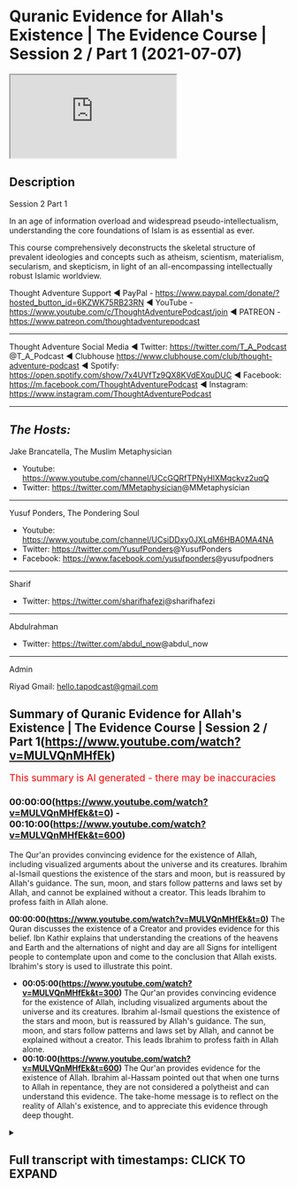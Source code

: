 # Quranic Evidence for Allah's Existence | The Evidence Course | Session 2 / Part 1 (2021-07-07)

<iframe loading='lazy' src='https://www.youtube.com/embed/MULVQnMHfEk'></iframe>

## Description

Session 2 Part 1

In an age of information overload and widespread pseudo-intellectualism, understanding the core foundations of Islam is as essential as ever. 

This course comprehensively deconstructs the skeletal structure of prevalent ideologies and concepts such as atheism, scientism, materialism, secularism, and skepticism, in light of an all-encompassing intellectually robust Islamic worldview.

Thought Adventure Support
◄ PayPal - https://www.paypal.com/donate/?hosted_button_id=6KZWK75RB23RN 
◄ YouTube - https://www.youtube.com/c/ThoughtAdventurePodcast/join
◄ PATREON - https://www.patreon.com/thoughtadventurepodcast
____________________________________________________________________

Thought Adventure Social Media
◄ Twitter: https://twitter.com/T_A_Podcast​​ @T_A_Podcast
◄ Clubhouse https://www.clubhouse.com/club/thought-adventure-podcast
◄ Spotify: https://open.spotify.com/show/7x4UVfTz9QX8KVdEXquDUC
◄ Facebook: https://m.facebook.com/ThoughtAdventurePodcast
◄ Instagram: https://www.instagram.com/ThoughtAdventurePodcast​

----------------------------------------------------------------

*The Hosts:*
-------------
Jake Brancatella, The Muslim Metaphysician

- Youtube: https://www.youtube.com/channel/UCcGQRfTPNyHlXMqckvz2uqQ
- Twitter:  https://twitter.com/MMetaphysician​​ @MMetaphysician

-------------

Yusuf Ponders, The Pondering Soul

- Youtube: https://www.youtube.com/channel/UCsiDDxy0JXLqM6HBA0MA4NA
- Twitter: https://twitter.com/YusufPonders​​ @YusufPonders
- Facebook: https://www.facebook.com/yusufponders​ @yusufpodners

-------------

Sharif

- Twitter: https://twitter.com/sharifhafezi​​ @sharifhafezi

-------------

Abdulrahman

- Twitter: https://twitter.com/abdul_now​ @abdul_now

-------------

Admin

Riyad 
Gmail: hello.tapodcast@gmail.com

## Summary of Quranic Evidence for Allah's Existence | The Evidence Course | Session 2 / Part 1(https://www.youtube.com/watch?v=MULVQnMHfEk)


<span style="color:red; font-size:125%">This summary is AI generated - there may be inaccuracies</span>

### 00:00:00(https://www.youtube.com/watch?v=MULVQnMHfEk&t=0) - 00:10:00(https://www.youtube.com/watch?v=MULVQnMHfEk&t=600)

The Qur'an provides convincing evidence for the existence of Allah, including visualized arguments about the universe and its creatures. Ibrahim al-Ismail questions the existence of the stars and moon, but is reassured by Allah's guidance. The sun, moon, and stars follow patterns and laws set by Allah, and cannot be explained without a creator. This leads Ibrahim to profess faith in Allah alone.

**00:00:00(https://www.youtube.com/watch?v=MULVQnMHfEk&t=0)** The Quran discusses the existence of a Creator and provides evidence for this belief. Ibn Kathir explains that understanding the creations of the heavens and Earth and the alternations of night and day are all Signs for intelligent people to contemplate upon and come to the conclusion that Allah exists. Ibrahim's story is used to illustrate this point.
* **00:05:00(https://www.youtube.com/watch?v=MULVQnMHfEk&t=300)** The Qur'an provides convincing evidence for the existence of Allah, including visualized arguments about the universe and its creatures. Ibrahim al-Ismail questions the existence of the stars and moon, but is reassured by Allah's guidance. The sun, moon, and stars follow patterns and laws set by Allah, and cannot be explained without a creator. This leads Ibrahim to profess faith in Allah alone.
* **00:10:00(https://www.youtube.com/watch?v=MULVQnMHfEk&t=600)** The Qur'an provides evidence for the existence of Allah. Ibrahim al-Hassam pointed out that when one turns to Allah in repentance, they are not considered a polytheist and can understand this evidence. The take-home message is to reflect on the reality of Allah's existence, and to appreciate this evidence through deep thought.

<details><summary><h2>Full transcript with timestamps: CLICK TO EXPAND</h2></summary>

0:00:15(https://youtu.be/MULVQnMHfEk?t=15) so in the first section  
0:00:17(https://youtu.be/MULVQnMHfEk?t=17) we discussed about the importance of  
0:00:20(https://youtu.be/MULVQnMHfEk?t=20) belief  
0:00:21(https://youtu.be/MULVQnMHfEk?t=21) the approach and the manner by which we  
0:00:23(https://youtu.be/MULVQnMHfEk?t=23) approach this question about  
0:00:25(https://youtu.be/MULVQnMHfEk?t=25) what is our purpose of life we looked at  
0:00:28(https://youtu.be/MULVQnMHfEk?t=28) the limitations of science in answering  
0:00:31(https://youtu.be/MULVQnMHfEk?t=31) this question  
0:00:33(https://youtu.be/MULVQnMHfEk?t=33) and we also looked at the rational  
0:00:34(https://youtu.be/MULVQnMHfEk?t=34) process by which we can use  
0:00:37(https://youtu.be/MULVQnMHfEk?t=37) in order to come to this conclusion or  
0:00:38(https://youtu.be/MULVQnMHfEk?t=38) potentially come to the conclusion  
0:00:40(https://youtu.be/MULVQnMHfEk?t=40) what is our purpose in life now we're  
0:00:44(https://youtu.be/MULVQnMHfEk?t=44) going on to discuss  
0:00:45(https://youtu.be/MULVQnMHfEk?t=45) about does a creator exist and what are  
0:00:48(https://youtu.be/MULVQnMHfEk?t=48) the various  
0:00:49(https://youtu.be/MULVQnMHfEk?t=49) evidences and it's important  
0:00:52(https://youtu.be/MULVQnMHfEk?t=52) from a muslim perspective to understand  
0:00:55(https://youtu.be/MULVQnMHfEk?t=55) how the quran  
0:00:56(https://youtu.be/MULVQnMHfEk?t=56) addresses this particular question about  
0:00:59(https://youtu.be/MULVQnMHfEk?t=59) the existence of allah  
0:01:02(https://youtu.be/MULVQnMHfEk?t=62) now the quranic approach to this  
0:01:04(https://youtu.be/MULVQnMHfEk?t=64) question is unique and that's not just  
0:01:06(https://youtu.be/MULVQnMHfEk?t=66) withstanding the fact that the quran is  
0:01:09(https://youtu.be/MULVQnMHfEk?t=69) inimitable  
0:01:10(https://youtu.be/MULVQnMHfEk?t=70) in its linguistic miracle meaning that  
0:01:12(https://youtu.be/MULVQnMHfEk?t=72) it cannot be matched  
0:01:13(https://youtu.be/MULVQnMHfEk?t=73) and it's a linguistic miracle because  
0:01:16(https://youtu.be/MULVQnMHfEk?t=76) the quran  
0:01:17(https://youtu.be/MULVQnMHfEk?t=77) not only provides ideas that stimulate  
0:01:20(https://youtu.be/MULVQnMHfEk?t=80) the mind  
0:01:21(https://youtu.be/MULVQnMHfEk?t=81) but also the quran affects the emotions  
0:01:26(https://youtu.be/MULVQnMHfEk?t=86) for example allah in the quran states  
0:01:30(https://youtu.be/MULVQnMHfEk?t=90) in chapter three surah al-imran verse  
0:01:33(https://youtu.be/MULVQnMHfEk?t=93) 190  
0:01:34(https://youtu.be/MULVQnMHfEk?t=94) most surely in the creation of the  
0:01:36(https://youtu.be/MULVQnMHfEk?t=96) heavens and the earth  
0:01:38(https://youtu.be/MULVQnMHfEk?t=98) and the alternations of the night and  
0:01:40(https://youtu.be/MULVQnMHfEk?t=100) the day there are signs for men  
0:01:42(https://youtu.be/MULVQnMHfEk?t=102) of understanding and ibrahim  
0:01:46(https://youtu.be/MULVQnMHfEk?t=106) of this particular verse he quotes the  
0:01:49(https://youtu.be/MULVQnMHfEk?t=109) prophet sallallahu alaihi wasallam  
0:01:53(https://youtu.be/MULVQnMHfEk?t=113) who said woe unto he  
0:01:56(https://youtu.be/MULVQnMHfEk?t=116) who recites this verse but does not  
0:01:59(https://youtu.be/MULVQnMHfEk?t=119) contemplate it  
0:02:01(https://youtu.be/MULVQnMHfEk?t=121) so the verse was saying what it was  
0:02:03(https://youtu.be/MULVQnMHfEk?t=123) saying indeed in the creations of the  
0:02:05(https://youtu.be/MULVQnMHfEk?t=125) heavens and the earth  
0:02:10(https://youtu.be/MULVQnMHfEk?t=130) and the alternations of the night and  
0:02:12(https://youtu.be/MULVQnMHfEk?t=132) the day the change  
0:02:14(https://youtu.be/MULVQnMHfEk?t=134) that we see around us that these  
0:02:17(https://youtu.be/MULVQnMHfEk?t=137) are signs for a people of  
0:02:21(https://youtu.be/MULVQnMHfEk?t=141) thinking  
0:02:24(https://youtu.be/MULVQnMHfEk?t=144) and you know just the point about this  
0:02:27(https://youtu.be/MULVQnMHfEk?t=147) word  
0:02:28(https://youtu.be/MULVQnMHfEk?t=148) the people of thinking the word al-bab  
0:02:31(https://youtu.be/MULVQnMHfEk?t=151) it comes linguistically  
0:02:32(https://youtu.be/MULVQnMHfEk?t=152) from the word which means to go to the  
0:02:35(https://youtu.be/MULVQnMHfEk?t=155) very inner  
0:02:36(https://youtu.be/MULVQnMHfEk?t=156) core of the fruit so when it says that  
0:02:39(https://youtu.be/MULVQnMHfEk?t=159) understanding the creations of the  
0:02:41(https://youtu.be/MULVQnMHfEk?t=161) heavens and the earth  
0:02:43(https://youtu.be/MULVQnMHfEk?t=163) really thinking about it contemplating  
0:02:45(https://youtu.be/MULVQnMHfEk?t=165) about it  
0:02:46(https://youtu.be/MULVQnMHfEk?t=166) all the alternations of night and day  
0:02:48(https://youtu.be/MULVQnMHfEk?t=168) the changes that we  
0:02:50(https://youtu.be/MULVQnMHfEk?t=170) see within the universe if you really  
0:02:53(https://youtu.be/MULVQnMHfEk?t=173) think going to the  
0:02:54(https://youtu.be/MULVQnMHfEk?t=174) deep understanding a deep enlightened  
0:02:57(https://youtu.be/MULVQnMHfEk?t=177) approach to this  
0:02:59(https://youtu.be/MULVQnMHfEk?t=179) that there are signs for people signs  
0:03:02(https://youtu.be/MULVQnMHfEk?t=182) for what  
0:03:03(https://youtu.be/MULVQnMHfEk?t=183) for the existence of allah  
0:03:06(https://youtu.be/MULVQnMHfEk?t=186) and so this is why the prophet  
0:03:09(https://youtu.be/MULVQnMHfEk?t=189) sallallahu alaihi wasallam  
0:03:11(https://youtu.be/MULVQnMHfEk?t=191) said woe unto the one who recites it but  
0:03:14(https://youtu.be/MULVQnMHfEk?t=194) does not contemplate it  
0:03:15(https://youtu.be/MULVQnMHfEk?t=195) contemplate upon the verse and what the  
0:03:18(https://youtu.be/MULVQnMHfEk?t=198) verse is telling us to contemplate upon  
0:03:20(https://youtu.be/MULVQnMHfEk?t=200) which is the creation the universe  
0:03:22(https://youtu.be/MULVQnMHfEk?t=202) around us  
0:03:24(https://youtu.be/MULVQnMHfEk?t=204) hence the quran calls upon humanity to  
0:03:28(https://youtu.be/MULVQnMHfEk?t=208) contemplate upon the universe  
0:03:29(https://youtu.be/MULVQnMHfEk?t=209) and what it contains and it is through  
0:03:31(https://youtu.be/MULVQnMHfEk?t=211) this deep reflection  
0:03:33(https://youtu.be/MULVQnMHfEk?t=213) this deep study that we will come to the  
0:03:35(https://youtu.be/MULVQnMHfEk?t=215) conclusion  
0:03:36(https://youtu.be/MULVQnMHfEk?t=216) about the existence of one absolute  
0:03:38(https://youtu.be/MULVQnMHfEk?t=218) creator allah  
0:03:40(https://youtu.be/MULVQnMHfEk?t=220) this forms therefore part of the quranic  
0:03:43(https://youtu.be/MULVQnMHfEk?t=223) method or the the quranic method  
0:03:45(https://youtu.be/MULVQnMHfEk?t=225) in approaching the belief in the creator  
0:03:47(https://youtu.be/MULVQnMHfEk?t=227) as ibn kathy goes on to state about that  
0:03:50(https://youtu.be/MULVQnMHfEk?t=230) verse of quran  
0:03:51(https://youtu.be/MULVQnMHfEk?t=231) where he says referring to the part of  
0:03:53(https://youtu.be/MULVQnMHfEk?t=233) the ayah that states  
0:03:56(https://youtu.be/MULVQnMHfEk?t=236) there are indeed that these are  
0:04:00(https://youtu.be/MULVQnMHfEk?t=240) for indeed signs of men of understanding  
0:04:02(https://youtu.be/MULVQnMHfEk?t=242) he says referring to the intelligent  
0:04:05(https://youtu.be/MULVQnMHfEk?t=245) sound rational minds that contemplate  
0:04:08(https://youtu.be/MULVQnMHfEk?t=248) about the true reality of things  
0:04:10(https://youtu.be/MULVQnMHfEk?t=250) unlike the deaf and the mute who do not  
0:04:12(https://youtu.be/MULVQnMHfEk?t=252) have sound comprehension  
0:04:14(https://youtu.be/MULVQnMHfEk?t=254) death in the mute here is meant in a  
0:04:15(https://youtu.be/MULVQnMHfEk?t=255) metaphorical sense  
0:04:17(https://youtu.be/MULVQnMHfEk?t=257) so the quran demonstrates that through  
0:04:19(https://youtu.be/MULVQnMHfEk?t=259) deep enlightened rational thought  
0:04:21(https://youtu.be/MULVQnMHfEk?t=261) that about the universe through a  
0:04:24(https://youtu.be/MULVQnMHfEk?t=264) rational comprehension  
0:04:25(https://youtu.be/MULVQnMHfEk?t=265) about the existence of things around us  
0:04:27(https://youtu.be/MULVQnMHfEk?t=267) that we can come to the existence  
0:04:29(https://youtu.be/MULVQnMHfEk?t=269) come to the the knowledge that our  
0:04:31(https://youtu.be/MULVQnMHfEk?t=271) creator exists  
0:04:32(https://youtu.be/MULVQnMHfEk?t=272) and that allah dies the originator of  
0:04:35(https://youtu.be/MULVQnMHfEk?t=275) this universe  
0:04:36(https://youtu.be/MULVQnMHfEk?t=276) and this is clearly demonstrated in the  
0:04:39(https://youtu.be/MULVQnMHfEk?t=279) story of ibrahim  
0:04:42(https://youtu.be/MULVQnMHfEk?t=282) who in the verse of quran chapter number  
0:04:45(https://youtu.be/MULVQnMHfEk?t=285) 6 verse 74 to 80  
0:04:48(https://youtu.be/MULVQnMHfEk?t=288) it mentions remember when ibrahim said  
0:04:51(https://youtu.be/MULVQnMHfEk?t=291) to his  
0:04:51(https://youtu.be/MULVQnMHfEk?t=291) uh said to azer  
0:04:55(https://youtu.be/MULVQnMHfEk?t=295) do you take idols for gods surely i see  
0:04:58(https://youtu.be/MULVQnMHfEk?t=298) you and your people in manifest era  
0:05:01(https://youtu.be/MULVQnMHfEk?t=301) thus we were showing ibrahim the  
0:05:04(https://youtu.be/MULVQnMHfEk?t=304) kingdoms of the heavens and the earth  
0:05:06(https://youtu.be/MULVQnMHfEk?t=306) that he might be of those who have sure  
0:05:09(https://youtu.be/MULVQnMHfEk?t=309) faith  
0:05:10(https://youtu.be/MULVQnMHfEk?t=310) so when the night out spread over  
0:05:12(https://youtu.be/MULVQnMHfEk?t=312) ibrahim he saw a star  
0:05:15(https://youtu.be/MULVQnMHfEk?t=315) he said this is my lord  
0:05:19(https://youtu.be/MULVQnMHfEk?t=319) questioning but when the star set in the  
0:05:22(https://youtu.be/MULVQnMHfEk?t=322) morning he said  
0:05:24(https://youtu.be/MULVQnMHfEk?t=324) this cannot be my lord because it has  
0:05:26(https://youtu.be/MULVQnMHfEk?t=326) passed  
0:05:27(https://youtu.be/MULVQnMHfEk?t=327) away and i do not like the transitory  
0:05:30(https://youtu.be/MULVQnMHfEk?t=330) transitory gods on the next day when he  
0:05:33(https://youtu.be/MULVQnMHfEk?t=333) saw on the next night when he saw the  
0:05:35(https://youtu.be/MULVQnMHfEk?t=335) moon rising he said  
0:05:36(https://youtu.be/MULVQnMHfEk?t=336) this is my lord but when the moon said  
0:05:39(https://youtu.be/MULVQnMHfEk?t=339) he said  
0:05:39(https://youtu.be/MULVQnMHfEk?t=339) if my lord had not guided me then i  
0:05:42(https://youtu.be/MULVQnMHfEk?t=342) shall  
0:05:43(https://youtu.be/MULVQnMHfEk?t=343) surely be of those who have gone astray  
0:05:46(https://youtu.be/MULVQnMHfEk?t=346) in the morning when ibrahim saw the sun  
0:05:49(https://youtu.be/MULVQnMHfEk?t=349) rising he said this must be my lord  
0:05:52(https://youtu.be/MULVQnMHfEk?t=352) because this is greater than the star  
0:05:53(https://youtu.be/MULVQnMHfEk?t=353) and the moon but when he saw the sun  
0:05:56(https://youtu.be/MULVQnMHfEk?t=356) set he said o my people surely  
0:05:59(https://youtu.be/MULVQnMHfEk?t=359) i am free from what you associate and i  
0:06:02(https://youtu.be/MULVQnMHfEk?t=362) have sincerely turned myself  
0:06:04(https://youtu.be/MULVQnMHfEk?t=364) to him who originated the heavens and  
0:06:06(https://youtu.be/MULVQnMHfEk?t=366) the earth  
0:06:07(https://youtu.be/MULVQnMHfEk?t=367) and i am not of one of those who are the  
0:06:09(https://youtu.be/MULVQnMHfEk?t=369) mushrikeen  
0:06:10(https://youtu.be/MULVQnMHfEk?t=370) the people who commit shirk and  
0:06:12(https://youtu.be/MULVQnMHfEk?t=372) polytheism  
0:06:14(https://youtu.be/MULVQnMHfEk?t=374) so here the quran gives a very potent  
0:06:17(https://youtu.be/MULVQnMHfEk?t=377) visualized argument about those things  
0:06:20(https://youtu.be/MULVQnMHfEk?t=380) that exist within the universe  
0:06:23(https://youtu.be/MULVQnMHfEk?t=383) ibrahim al-islam according to when he's  
0:06:26(https://youtu.be/MULVQnMHfEk?t=386) saying this is my lord he's speaking to  
0:06:27(https://youtu.be/MULVQnMHfEk?t=387) the people  
0:06:28(https://youtu.be/MULVQnMHfEk?t=388) so he's not affirming this about the  
0:06:30(https://youtu.be/MULVQnMHfEk?t=390) star of the moon or the sun  
0:06:32(https://youtu.be/MULVQnMHfEk?t=392) he's questioning them about this and  
0:06:34(https://youtu.be/MULVQnMHfEk?t=394) ibrahimo  
0:06:35(https://youtu.be/MULVQnMHfEk?t=395) islam he's explaining that look the  
0:06:37(https://youtu.be/MULVQnMHfEk?t=397) stars rose  
0:06:39(https://youtu.be/MULVQnMHfEk?t=399) and the star set the moon rose and the  
0:06:42(https://youtu.be/MULVQnMHfEk?t=402) moon  
0:06:42(https://youtu.be/MULVQnMHfEk?t=402) set the sun rose and it set  
0:06:46(https://youtu.be/MULVQnMHfEk?t=406) they follow regulations they  
0:06:49(https://youtu.be/MULVQnMHfEk?t=409) change they follow certain laws  
0:06:53(https://youtu.be/MULVQnMHfEk?t=413) they're imposed upon by certain patterns  
0:06:57(https://youtu.be/MULVQnMHfEk?t=417) the question then becomes why believe in  
0:07:00(https://youtu.be/MULVQnMHfEk?t=420) something  
0:07:01(https://youtu.be/MULVQnMHfEk?t=421) which is limited and dependent upon  
0:07:03(https://youtu.be/MULVQnMHfEk?t=423) those laws for it to exist  
0:07:06(https://youtu.be/MULVQnMHfEk?t=426) rather the question then becomes that  
0:07:09(https://youtu.be/MULVQnMHfEk?t=429) actually we should free ourselves  
0:07:11(https://youtu.be/MULVQnMHfEk?t=431) from the limited dependent things but  
0:07:13(https://youtu.be/MULVQnMHfEk?t=433) worship the one that imposed the law  
0:07:16(https://youtu.be/MULVQnMHfEk?t=436) and the order and the creation of these  
0:07:18(https://youtu.be/MULVQnMHfEk?t=438) things  
0:07:21(https://youtu.be/MULVQnMHfEk?t=441) so this is what the quran is pointing to  
0:07:23(https://youtu.be/MULVQnMHfEk?t=443) in the story of ibrahim al-islam  
0:07:25(https://youtu.be/MULVQnMHfEk?t=445) that those things which are limited and  
0:07:27(https://youtu.be/MULVQnMHfEk?t=447) dependent are dependent upon  
0:07:30(https://youtu.be/MULVQnMHfEk?t=450) a law giver they're following laws so  
0:07:33(https://youtu.be/MULVQnMHfEk?t=453) there must be a law giver  
0:07:34(https://youtu.be/MULVQnMHfEk?t=454) of those celestial objects no matter how  
0:07:37(https://youtu.be/MULVQnMHfEk?t=457) great they  
0:07:38(https://youtu.be/MULVQnMHfEk?t=458) are they require something other than  
0:07:40(https://youtu.be/MULVQnMHfEk?t=460) themselves to determine these laws  
0:07:42(https://youtu.be/MULVQnMHfEk?t=462) that something can only be the one that  
0:07:45(https://youtu.be/MULVQnMHfEk?t=465) that something  
0:07:46(https://youtu.be/MULVQnMHfEk?t=466) can only be the one who created the  
0:07:48(https://youtu.be/MULVQnMHfEk?t=468) stars the moon the sun  
0:07:50(https://youtu.be/MULVQnMHfEk?t=470) the universe as a whole and could have  
0:07:52(https://youtu.be/MULVQnMHfEk?t=472) ordained  
0:07:53(https://youtu.be/MULVQnMHfEk?t=473) that these weak limited needy objects  
0:07:56(https://youtu.be/MULVQnMHfEk?t=476) the laws that they are governed by  
0:07:59(https://youtu.be/MULVQnMHfEk?t=479) indeed to this day no theory whether  
0:08:02(https://youtu.be/MULVQnMHfEk?t=482) framed in the  
0:08:04(https://youtu.be/MULVQnMHfEk?t=484) newtonian or quantum mechanics  
0:08:07(https://youtu.be/MULVQnMHfEk?t=487) and physics gives an explanation to the  
0:08:10(https://youtu.be/MULVQnMHfEk?t=490) fundamental point  
0:08:13(https://youtu.be/MULVQnMHfEk?t=493) that argument of why do bodies exist  
0:08:17(https://youtu.be/MULVQnMHfEk?t=497) in the way that they do and  
0:08:20(https://youtu.be/MULVQnMHfEk?t=500) can these things that exist which are  
0:08:22(https://youtu.be/MULVQnMHfEk?t=502) limited and needy and dependent  
0:08:24(https://youtu.be/MULVQnMHfEk?t=504) exist without a creator and an  
0:08:27(https://youtu.be/MULVQnMHfEk?t=507) originator  
0:08:29(https://youtu.be/MULVQnMHfEk?t=509) and most what they do is they describe  
0:08:32(https://youtu.be/MULVQnMHfEk?t=512) how things exist they might provide to  
0:08:35(https://youtu.be/MULVQnMHfEk?t=515) us  
0:08:36(https://youtu.be/MULVQnMHfEk?t=516) a mechanistic explanation to the  
0:08:39(https://youtu.be/MULVQnMHfEk?t=519) universe  
0:08:41(https://youtu.be/MULVQnMHfEk?t=521) but what they can't do is explain to us  
0:08:44(https://youtu.be/MULVQnMHfEk?t=524) why the thing the agency behind that  
0:08:47(https://youtu.be/MULVQnMHfEk?t=527) mechanism  
0:08:48(https://youtu.be/MULVQnMHfEk?t=528) why that mechanism exists in the first  
0:08:50(https://youtu.be/MULVQnMHfEk?t=530) place  
0:08:52(https://youtu.be/MULVQnMHfEk?t=532) so reflecting on the universe only leads  
0:08:55(https://youtu.be/MULVQnMHfEk?t=535) us to understanding  
0:08:57(https://youtu.be/MULVQnMHfEk?t=537) for a need for the creator this is what  
0:08:59(https://youtu.be/MULVQnMHfEk?t=539) the quran  
0:09:00(https://youtu.be/MULVQnMHfEk?t=540) and allah is suggesting within the quran  
0:09:04(https://youtu.be/MULVQnMHfEk?t=544) and that there must be something that's  
0:09:06(https://youtu.be/MULVQnMHfEk?t=546) absolutely independent of creation  
0:09:08(https://youtu.be/MULVQnMHfEk?t=548) in order to explain the existence of  
0:09:10(https://youtu.be/MULVQnMHfEk?t=550) dependent limited things  
0:09:12(https://youtu.be/MULVQnMHfEk?t=552) this point is further illustrated in the  
0:09:15(https://youtu.be/MULVQnMHfEk?t=555) verse that describes the creator as  
0:09:17(https://youtu.be/MULVQnMHfEk?t=557) a summit when the well-known  
0:09:21(https://youtu.be/MULVQnMHfEk?t=561) well-recited surah surah iqlas  
0:09:24(https://youtu.be/MULVQnMHfEk?t=564) what allah says allah is a summit  
0:09:30(https://youtu.be/MULVQnMHfEk?t=570) in arabic language as-samad means  
0:09:33(https://youtu.be/MULVQnMHfEk?t=573) the one without need without  
0:09:35(https://youtu.be/MULVQnMHfEk?t=575) incompleteness  
0:09:37(https://youtu.be/MULVQnMHfEk?t=577) whole self-sufficient requiring nothing  
0:09:40(https://youtu.be/MULVQnMHfEk?t=580) else for  
0:09:41(https://youtu.be/MULVQnMHfEk?t=581) its existence  
0:09:44(https://youtu.be/MULVQnMHfEk?t=584) and also as samad means that which  
0:09:48(https://youtu.be/MULVQnMHfEk?t=588) other things require its existence for  
0:09:51(https://youtu.be/MULVQnMHfEk?t=591) so allah  
0:09:53(https://youtu.be/MULVQnMHfEk?t=593) is describing in the quran  
0:09:56(https://youtu.be/MULVQnMHfEk?t=596) his nature his subhana with allah's  
0:09:58(https://youtu.be/MULVQnMHfEk?t=598) nature  
0:09:59(https://youtu.be/MULVQnMHfEk?t=599) which is that allah is assamed  
0:10:01(https://youtu.be/MULVQnMHfEk?t=601) independent  
0:10:02(https://youtu.be/MULVQnMHfEk?t=602) self-sufficient free of any need  
0:10:06(https://youtu.be/MULVQnMHfEk?t=606) but upon which all other things depend  
0:10:09(https://youtu.be/MULVQnMHfEk?t=609) their existence for  
0:10:11(https://youtu.be/MULVQnMHfEk?t=611) and this is a point that was recognized  
0:10:13(https://youtu.be/MULVQnMHfEk?t=613) by ibrahim alaihissalam  
0:10:15(https://youtu.be/MULVQnMHfEk?t=615) when he said i have sincerely turned  
0:10:18(https://youtu.be/MULVQnMHfEk?t=618) myself to him  
0:10:19(https://youtu.be/MULVQnMHfEk?t=619) who originated the heavens and the earth  
0:10:22(https://youtu.be/MULVQnMHfEk?t=622) and indeed i am not  
0:10:24(https://youtu.be/MULVQnMHfEk?t=624) one of the polytheists so we can  
0:10:26(https://youtu.be/MULVQnMHfEk?t=626) understand that the quranic approach  
0:10:29(https://youtu.be/MULVQnMHfEk?t=629) the take home message here is the  
0:10:31(https://youtu.be/MULVQnMHfEk?t=631) quranic approach  
0:10:32(https://youtu.be/MULVQnMHfEk?t=632) tells us to reflect or to sense the  
0:10:35(https://youtu.be/MULVQnMHfEk?t=635) reality  
0:10:36(https://youtu.be/MULVQnMHfEk?t=636) but not only just to sense the reality  
0:10:39(https://youtu.be/MULVQnMHfEk?t=639) but to  
0:10:39(https://youtu.be/MULVQnMHfEk?t=639) really really think about this reality  
0:10:42(https://youtu.be/MULVQnMHfEk?t=642) in a  
0:10:43(https://youtu.be/MULVQnMHfEk?t=643) deep way and through that thought  
0:10:46(https://youtu.be/MULVQnMHfEk?t=646) through that comprehension do we come to  
0:10:49(https://youtu.be/MULVQnMHfEk?t=649) the knowledge and the signs for the  
0:10:50(https://youtu.be/MULVQnMHfEk?t=650) existence of the creator  
0:10:52(https://youtu.be/MULVQnMHfEk?t=652) and just as a quick side point  
0:10:55(https://youtu.be/MULVQnMHfEk?t=655) if things are easy and you acquire them  
0:10:58(https://youtu.be/MULVQnMHfEk?t=658) easily  
0:10:59(https://youtu.be/MULVQnMHfEk?t=659) then you will not appreciate what you  
0:11:01(https://youtu.be/MULVQnMHfEk?t=661) have  
0:11:02(https://youtu.be/MULVQnMHfEk?t=662) when you really have to struggle and  
0:11:04(https://youtu.be/MULVQnMHfEk?t=664) think about something  
0:11:06(https://youtu.be/MULVQnMHfEk?t=666) and you come to the conclusion upon that  
0:11:08(https://youtu.be/MULVQnMHfEk?t=668) thing for through hard work for a mental  
0:11:10(https://youtu.be/MULVQnMHfEk?t=670) exercise in this case  
0:11:12(https://youtu.be/MULVQnMHfEk?t=672) then you can really appreciate what you  
0:11:14(https://youtu.be/MULVQnMHfEk?t=674) have  
0:11:15(https://youtu.be/MULVQnMHfEk?t=675) this is in essence what it means to  
0:11:17(https://youtu.be/MULVQnMHfEk?t=677) contemplate about the signs for the  
0:11:18(https://youtu.be/MULVQnMHfEk?t=678) existence of the creator  
0:11:20(https://youtu.be/MULVQnMHfEk?t=680) and the next video we're going into a  
0:11:22(https://youtu.be/MULVQnMHfEk?t=682) bit more detail  
0:11:24(https://youtu.be/MULVQnMHfEk?t=684) with regards to the evidences for the  
0:11:26(https://youtu.be/MULVQnMHfEk?t=686) existence of  
0:11:27(https://youtu.be/MULVQnMHfEk?t=687) the creator of the subhanallah darla  
</details>